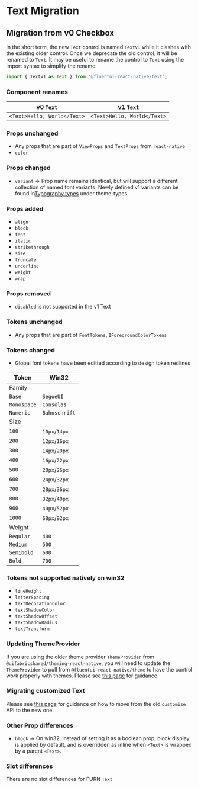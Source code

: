 # Text Migration

## Migration from v0 Checkbox

In the short term, the new `Text` control is named `TextV1` while it clashes with the existing older control. Once we deprecate the old control, it will be renamed to `Text`. It may be useful to rename the control to `Text` using the import syntax to simplify the rename:

```ts
import { TextV1 as Text } from '@fluentui-react-native/text';
```

### Component renames

| v0 `Text`                   | v1 `Text`                   |
| --------------------------- | --------------------------- |
| `<Text>Hello, World</Text>` | `<Text>Hello, World</Text>` |

### Props unchanged

- Any props that are part of `ViewProps` and `TextProps` from `react-native`
- `color`

### Props changed

- `variant` => Prop name remains identical, but will support a different collection of named font variants. Newly defined v1 variants can be found in[Typography.types](../../theming/theme-types/src/Typography.types.ts.md) under theme-types.

### Props added

- `align`
- `block`
- `font`
- `italic`
- `strikethrough`
- `size`
- `truncate`
- `underline`
- `weight`
- `wrap`

### Props removed

- `disabled` is not supported in the v1 Text

### Tokens unchanged

- Any props that are part of `FontTokens`, `IForegroundColorTokens`

### Tokens changed

- Global font tokens have been editted according to design token redlines

| Token       | Win32         |
| ----------- | ------------- |
| Family      |               |
| `Base`      | `SegoeUI`     |
| `Monospace` | `Consolas`    |
| `Numeric`   | `Bahnschrift` |
| Size        |               |
| `100`       | `10px`/`14px` |
| `200`       | `12px`/`16px` |
| `300`       | `14px`/`20px` |
| `400`       | `16px`/`22px` |
| `500`       | `20px`/`26px` |
| `600`       | `24px`/`32px` |
| `700`       | `28px`/`36px` |
| `800`       | `32px`/`40px` |
| `900`       | `40px`/`52px` |
| `1000`      | `68px`/`92px` |
| Weight      |               |
| `Regular`   | `400`         |
| `Medium`    | `500`         |
| `Semibold`  | `600`         |
| `Bold`      | `700`         |

### Tokens not supported natively on win32

- `lineHeight`
- `letterSpacing`
- `textDecorationColor`
- `textShadowColor`
- `textShadowOffset`
- `textShadowRadius`
- `textTransform`

### Updating ThemeProvider

If you are using the older theme provider `ThemeProvider` from `@uifabricshared/theming-react-native`, you will need to update the `ThemeProvider` to pull from `@fluentui-react-native/theme` to have the control work properly with themes. Please see [this page](../../../docs/pages/Guides/UpdateThemeProvider.md) for guidance.

### Migrating customized Text

Please see [this page](../../../docs/pages/Guides/UpdatingCustomize.md) for guidance on how to move from the old `customize` API to the new one.

### Other Prop differences

- `block` => On win32, instead of setting it as a boolean prop, block display is applied by default, and is overridden as inline when `<Text>` is wrapped by a parent `<Text>`.

### Slot differences

There are no slot differences for FURN `Text`
